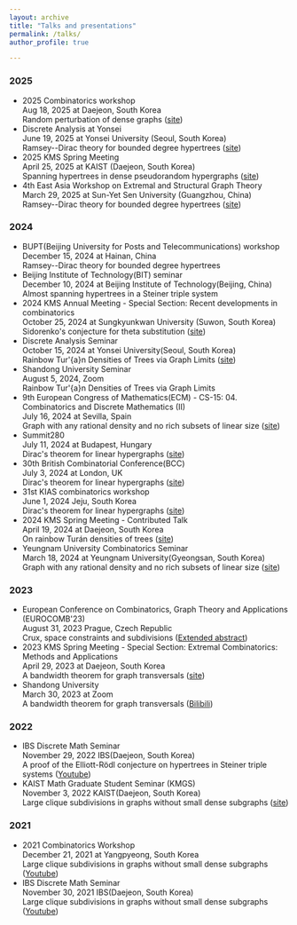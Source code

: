 ```yaml
---
layout: archive
title: "Talks and presentations"
permalink: /talks/
author_profile: true

---
```


### 2025
* 2025 Combinatorics workshop   
Aug 18, 2025 at Daejeon, South Korea   
Random perturbation of dense graphs ([site](https://cw2025.combinatorics.kr/))
* Discrete Analysis at Yonsei   
June 19, 2025 at Yonsei University (Seoul, South Korea)   
Ramsey--Dirac theory for bounded degree hypertrees ([site](https://sites.google.com/yonsei.ac.kr/days))   
* 2025 KMS Spring Meeting   
April 25, 2025 at KAIST (Daejeon, South Korea)   
Spanning hypertrees in dense pseudorandom hypergraphs ([site](https://www.kms.or.kr/conference/meet/program/abst_view.html?period=89&session_detail=612&num=9695))   
* 4th East Asia Workshop on Extremal and Structural Graph Theory   
March 29, 2025 at Sun-Yet Sen University (Guangzhou, China)   
Ramsey--Dirac theory for bounded degree hypertrees ([site](https://tgt.ynu.ac.jp/2025EastAsia.html))

### 2024
* BUPT(Beijing University for Posts and Telecommunications) workshop   
December 15, 2024 at Hainan, China   
Ramsey--Dirac theory for bounded degree hypertrees
* Beijing Institute of Technology(BIT) seminar   
	December 10, 2024 at Beijing Institute of Technology(Beijing, China)   
  Almost spanning hypertrees in a Steiner triple system
* 2024 KMS Annual Meeting - Special Section: Recent developments in combinatorics   
	October 25, 2024 at Sungkyunkwan University (Suwon, South Korea)   
  Sidorenko's conjecture for theta substitution ([site](https://www.kms.or.kr/conference/meet/program/abst_view.html?period=88&session_detail=535&num=9323))
* Discrete Analysis Seminar   
	October 15, 2024 at Yonsei University(Seoul, South Korea)   
  Rainbow Tur\'{a}n Densities of Trees via Graph Limits ([site](https://sites.google.com/yonsei.ac.kr/discrete-analysis-seminar))
* Shandong University Seminar   
	August 5, 2024, Zoom   
  Rainbow Tur\'{a}n Densities of Trees via Graph Limits
* 9th European Congress of Mathematics(ECM) - CS-15: 04. Combinatorics and Discrete Mathematics (II)   
July 16, 2024 at Sevilla, Spain   
Graph with any rational density and no rich subsets of linear size ([site](https://intranet.pacifico-meetings.com/SpeakApp/faces/listadoSesiones.xhtml?id=529))
* Summit280   
July 11, 2024 at Budapest, Hungary   
Dirac's theorem for linear hypergraphs ([site](https://conferences.renyi.hu/summit280/timetable))
* 30th British Combinatorial Conference(BCC)   
July 3, 2024 at London, UK    
Dirac's theorem for linear hypergraphs ([site](https://www.qmul.ac.uk/maths/news-and-events/30th-british-combinatorial-conference/))
* 31st KIAS combinatorics workshop   
June 1, 2024 Jeju, South Korea   
Dirac's theorem for linear hypergraphs ([site](https://events.kias.re.kr/h/combinatorics/?pageNo=5503))
* 2024 KMS Spring Meeting - Contributed Talk   
April 19, 2024 at Daejeon, South Korea   
On rainbow Turán densities of trees ([site](https://www.kms.or.kr/conference/2024_spring/program/abst_view.html?period=87&session_detail=259&num=9052))   
* Yeungnam University Combinatorics Seminar   
March 18, 2024 at Yeungnam University(Gyeongsan, South Korea)   
Graph with any rational density and no rich subsets of linear size ([site](https://sites.google.com/view/combinatorics-seminar))   


### 2023

* European Conference on Combinatorics, Graph Theory and Applications (EUROCOMB'23)   
August 31, 2023 Prague, Czech Republic   
Crux, space constraints and subdivisions ([Extended abstract](https://journals.muni.cz/eurocomb/article/view/35618))
* 2023 KMS Spring Meeting - Special Section: Extremal Combinatorics: Methods and Applications   
April 29, 2023 at Daejeon, South Korea   
A bandwidth theorem for graph transversals ([site](https://www.kms.or.kr/conference/2023_spring/program/abst_view.html?period=84&session_detail=92&num=8680))
* Shandong University   
March 30, 2023 at Zoom   
A bandwidth theorem for graph transversals ([Bilibili](https://www.bilibili.com/video/BV1yT411s7yU/?share_source=copy_web&vd_source=f81f98d96f6ab9d00a18384510423e6e)) 

### 2022

* IBS Discrete Math Seminar   
November 29, 2022 IBS(Daejeon, South Korea)   
A proof of the Elliott-Rödl conjecture on hypertrees in Steiner triple systems ([Youtube](https://www.youtube.com/watch?v=vl1CfLB7nYc))
* KAIST Math Graduate Student Seminar (KMGS)  
November 3, 2022 KAIST(Daejeon, South Korea)   
Large clique subdivisions in graphs without small dense subgraphs ([site](https://mathsci.kaist.ac.kr/gradseminar/notice/2022-11-03/))

### 2021

* 2021 Combinatorics Workshop  
December 21, 2021 at Yangpyeong, South Korea   
Large clique subdivisions in graphs without small dense subgraphs ([Youtube](https://www.youtube.com/watch?v=_cB7SafmZiY&t=9386s))
* IBS Discrete Math Seminar  
November 30, 2021 IBS(Daejeon, South Korea)   
Large clique subdivisions in graphs without small dense subgraphs ([Youtube](https://www.youtube.com/watch?v=oOi_1xh4T9c))


